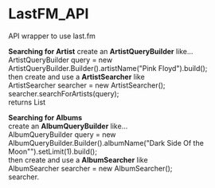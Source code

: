 # LastFM_API
API wrapper to use last.fm

<b>Searching for Artist</b></b>
create an <b>ArtistQueryBuilder</b> like...<br/>
ArtistQueryBuilder query = new ArtistQueryBuilder.Builder().artistName("Pink Floyd").build();</br>
then create and use a <b>ArtistSearcher</b> like<br/>
ArtistSearcher searcher = new ArtistSearcher();<br/>
searcher.searchForArtists(query);<br/>
returns List<Artist><br/>

<b>Searching for Albums</b><br/>
create an <b>AlbumQueryBuilder</b> like...<br/>
AlbumQueryBuilder query = new AlbumQueryBuilder.Builder().albumName("Dark Side Of the Moon"").setLimit(1).build();<br/>
then create and use a <b>AlbumSearcher</b> like<br/>
AlbumSearcher searcher = new AlbumSearcher();<br/>
searcher.
